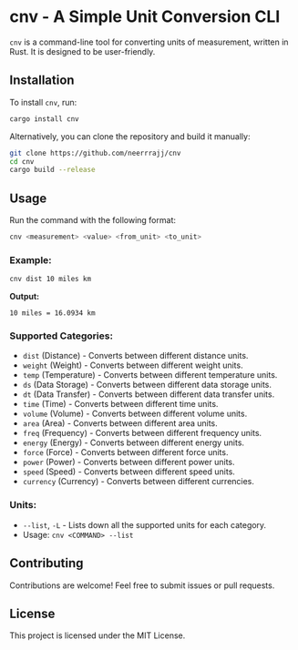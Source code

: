 # cnv - A Simple Unit Conversion CLI

`cnv` is a command-line tool for converting units of measurement, written in Rust. It is designed to be user-friendly.

## Installation

To install `cnv`, run:

```sh
cargo install cnv
```

Alternatively, you can clone the repository and build it manually:

```sh
git clone https://github.com/neerrrajj/cnv
cd cnv
cargo build --release
```

## Usage

Run the command with the following format:

```sh
cnv <measurement> <value> <from_unit> <to_unit>
```

### Example:

```sh
cnv dist 10 miles km
```

**Output:**

```
10 miles = 16.0934 km
```

### Supported Categories:

- `dist` (Distance) - Converts between different distance units.
- `weight` (Weight) - Converts between different weight units.
- `temp` (Temperature) - Converts between different temperature units.
- `ds` (Data Storage) - Converts between different data storage units.
- `dt` (Data Transfer) - Converts between different data transfer units.
- `time` (Time) - Converts between different time units.
- `volume` (Volume) - Converts between different volume units.
- `area` (Area) - Converts between different area units.
- `freq` (Frequency) - Converts between different frequency units.
- `energy` (Energy) - Converts between different energy units.
- `force` (Force) - Converts between different force units.
- `power` (Power) - Converts between different power units.
- `speed` (Speed) - Converts between different speed units.
- `currency` (Currency) - Converts between different currencies.

### Units:

- `--list`, `-L` - Lists down all the supported units for each category.
- Usage: `cnv <COMMAND> --list`

## Contributing

Contributions are welcome! Feel free to submit issues or pull requests.

## License

This project is licensed under the MIT License.
